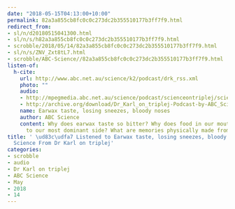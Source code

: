 ```yaml
---
date: "2018-05-15T04:13:00+10:00"
permalink: 82a3a855cb8fc0c0c273dc2b355510177b3ff7f9.html
redirect_from:
- sl/n/d20180515041300.html
- sl/n/s/h82a3a855cb8fc0c0c273dc2b355510177b3ff7f9.html
- scrobble/2018/05/14/82a3a855cb8fc0c0c273dc2b355510177b3ff7f9.html
- sl/n/s/ZNV_Zxt8tL7.html
- scrobble/ABC-Science//82a3a855cb8fc0c0c273dc2b355510177b3ff7f9.html
listen-of:
  h-cite:
    url: http://www.abc.net.au/science/k2/podcast/drk_rss.xml
    photo: ""
    audio:
    - http://mpegmedia.abc.net.au/science/podcast/scienceontriplej/scienceontriplej20170831.mp3
    - http://archive.org/download/Dr_Karl_on_triplej-Podcast-by-ABC_Science/Earwax_taste_losing_sneezes_bloody_noses.mp3
    name: Earwax taste, losing sneezes, bloody noses
    author: ABC Science
    content: Why does earwax taste so bitter? Why does food in our mouth always go
      to our most dominant side? What are memories physically made from?
title: ' \ud83c\udfa7 Listened to Earwax taste, losing sneezes, bloody noses by ABC
  Science From Dr Karl on triplej'
categories:
- scrobble
- audio
- Dr Karl on triplej
- ABC Science
- May
- 2018
- 14
---
```

